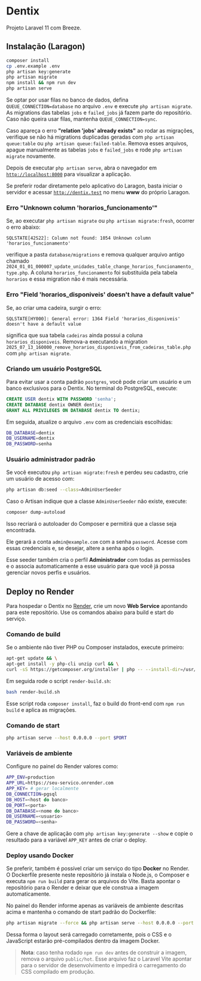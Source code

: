 # Dentix

Projeto Laravel 11 com Breeze.

## Instalação (Laragon)

```bash
composer install
cp .env.example .env
php artisan key:generate
php artisan migrate
npm install && npm run dev
php artisan serve
```

Se optar por usar filas no banco de dados, defina `QUEUE_CONNECTION=database` no
arquivo `.env` e execute `php artisan migrate`. As migrations das tabelas
`jobs` e `failed_jobs` já fazem parte do repositório. Caso não queira usar
filas, mantenha `QUEUE_CONNECTION=sync`.

Caso apareça o erro **"relation 'jobs' already exists"** ao rodar as
migrações, verifique se não há migrations duplicadas geradas com
`php artisan queue:table` ou `php artisan queue:failed-table`. Remova esses
arquivos, apague manualmente as tabelas `jobs` e `failed_jobs` e rode
`php artisan migrate` novamente.

Depois de executar `php artisan serve`, abra o navegador em
[`http://localhost:8000`](http://localhost:8000) para visualizar a aplicação.

Se preferir rodar diretamente pelo aplicativo do Laragon, basta iniciar o
servidor e acessar [`http://dentix.test`](http://dentix.test) no menu **www** do
próprio Laragon.

### Erro "Unknown column 'horarios_funcionamento'"

Se, ao executar `php artisan migrate` ou `php artisan migrate:fresh`, ocorrer o
erro abaixo:

```
SQLSTATE[42S22]: Column not found: 1054 Unknown column 'horarios_funcionamento'
```

verifique a pasta `database/migrations` e remova qualquer arquivo antigo chamado
`2024_01_01_000007_update_unidades_table_change_horarios_funcionamento_type.php`.
A coluna `horarios_funcionamento` foi substituída pela tabela `horarios` e essa
migration não é mais necessária.

### Erro "Field 'horarios_disponiveis' doesn't have a default value"

Se, ao criar uma cadeira, surgir o erro:

```
SQLSTATE[HY000]: General error: 1364 Field 'horarios_disponiveis' doesn't have a default value
```

significa que sua tabela `cadeiras` ainda possui a coluna `horarios_disponiveis`. Remova-a executando a migration
`2025_07_13_160000_remove_horarios_disponiveis_from_cadeiras_table.php` com `php artisan migrate`.

### Criando um usuário PostgreSQL

Para evitar usar a conta padrão `postgres`, você pode criar um usuário e um banco exclusivos para o Dentix. No terminal do PostgreSQL, execute:

```sql
CREATE USER dentix WITH PASSWORD 'senha';
CREATE DATABASE dentix OWNER dentix;
GRANT ALL PRIVILEGES ON DATABASE dentix TO dentix;
```

Em seguida, atualize o arquivo `.env` com as credenciais escolhidas:

```bash
DB_DATABASE=dentix
DB_USERNAME=dentix
DB_PASSWORD=senha
```

### Usuário administrador padrão

Se você executou `php artisan migrate:fresh` e perdeu seu cadastro, crie um usuário de acesso com:

```bash
php artisan db:seed --class=AdminUserSeeder
```


Caso o Artisan indique que a classe `AdminUserSeeder` não existe, execute:

```bash
composer dump-autoload
```

Isso recriará o autoloader do Composer e permitirá que a classe seja encontrada.

Ele gerará a conta `admin@example.com` com a senha `password`. Acesse com essas
credenciais e, se desejar, altere a senha após o login.

Esse seeder também cria o perfil **Administrador** com todas as permissões e o
associa automaticamente a esse usuário para que você já possa gerenciar novos
perfis e usuários.

## Deploy no Render

Para hospedar o Dentix no [Render](https://render.com), crie um novo **Web Service** apontando para este repositório.
Use os comandos abaixo para build e start do serviço.

### Comando de build
Se o ambiente não tiver PHP ou Composer instalados, execute primeiro:
```bash
apt-get update && \
apt-get install -y php-cli unzip curl && \
curl -sS https://getcomposer.org/installer | php -- --install-dir=/usr/local/bin --filename=composer
```

Em seguida rode o script `render-build.sh`:
```bash
bash render-build.sh
```

Esse script roda `composer install`, faz o build do front-end com
`npm run build` e aplica as migrações.

### Comando de start
```bash
php artisan serve --host 0.0.0.0 --port $PORT
```

### Variáveis de ambiente
Configure no painel do Render valores como:
```bash
APP_ENV=production
APP_URL=https://seu-servico.onrender.com
APP_KEY= # gerar localmente
DB_CONNECTION=pgsql
DB_HOST=<host do banco>
DB_PORT=<porta>
DB_DATABASE=<nome do banco>
DB_USERNAME=<usuario>
DB_PASSWORD=<senha>
```
Gere a chave de aplicação com
`php artisan key:generate --show` e copie o resultado
para a variável `APP_KEY` antes de criar o deploy.

### Deploy usando Docker

Se preferir, também é possível criar um serviço do tipo **Docker** no Render.
O Dockerfile presente neste repositório já instala o Node.js, o Composer e
executa `npm run build` para gerar os arquivos do Vite. Basta apontar o
repositório para o Render e deixar que ele construa a imagem automaticamente.

No painel do Render informe apenas as variáveis de ambiente descritas acima e
mantenha o comando de start padrão do Dockerfile:

```bash
php artisan migrate --force && php artisan serve --host 0.0.0.0 --port $PORT
```

Dessa forma o layout será carregado corretamente, pois o CSS e o JavaScript
estarão pré-compilados dentro da imagem Docker.

> **Nota**: caso tenha rodado `npm run dev` antes de construir a imagem,
> remova o arquivo `public/hot`. Esse arquivo faz o Laravel Vite apontar para o
> servidor de desenvolvimento e impedirá o carregamento do CSS compilado em
> produção.
